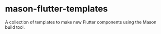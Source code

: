 # mason-flutter-templates
A collection of templates to make new Flutter components using the Mason build tool.
